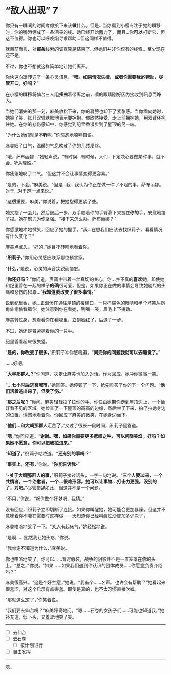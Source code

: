 # “敌人出现” 7

你只有一瞬间的时间考虑接下来该**做**什么。但是...当你看到小樱专注于她的瞬移时，你的嘴唇绷成了一条沮丧的线。她已经开始蓄力了，而且...你**可以**打断它，但这不值得。你也可以呼唤焰寻求帮助...但这同样不值得。

就目前而言，对**那条**线索的调查算是结束了...但她们并非你仅有的线索。至少现在还不是。

不过，你也不想就这样简单地让她们离开。

你快速向凛传送了一条心灵讯息。“**嘿。如果情况失控，或者你需要我的帮助，尽管开口，好吗？**”

在小樱的瞬移将仙台三人组**扭曲**着带离之前，凛的眼睛刚好因为接收到讯息而睁大。

当她们消失的那一刻，麻美放松下来，你的肩膀也卸下了紧张感。当你看向她时，她笑了笑，张开双臂默默地表示要拥抱。你欣然接受，走上前拥抱她，用双臂环抱住她。在你的悲伤感知中，你感觉到纪里香漫步到了屋顶的另一端。

“为什么她们就是不**听**呢，”你哀怨地喃喃自语。

麻美叹了口气，温暖的气息吹散了你的几缕发丝。

“哦，萨布丽娜...”她轻声说。“有时候...有时候，人们...下定决心要做某件事，就不会...听从理性。”

你疲惫地叹了口气。“但这并不会让事情变得更容易。”

“是的，不会，”麻美说。“但是...我...我认为你正在做一件了不起的事，萨布丽娜。对于...对于这一点来说。”

“这**很**重要，麻美，”你说着，把她抱得更紧了些。

她又抱了一会儿，然后退后一步，双手顺着你的手臂滑下来握住**你的**手，安慰地捏了捏。她在努力为**你**坚强。“接下来怎么办，萨布丽娜？”

你感激地冲她微笑，回应了她的握手。“我...在想我们应该去找织莉子，看看情况有什么变化？”

麻美点点头。“好的，”她目不转睛地看着你。

“**织莉子**，”你用心灵感应联系那位预言家。

“**什么，**”她说，心灵的声音尖锐而恼怒。

“**你还好吗？**”你问道，声音中带着一丝真切的关心。你...并不真的**喜欢**她，即使她和纪里香在一起的样子**的确**很可爱，但是，如果你正在做的事情会导致她剧烈的头痛和悲伤的积累...“**我知道我改变了很多事情。**”

说到纪里香，她...正潜伏在通往屋顶的楼梯口，一只柠檬色的眼睛和半个坏笑从拐角处偷偷看着你。她注意到你在看她，咧嘴一笑，眉毛上下挑动。

麻美转过身，想看看你在看哪里，立刻脸红了，后退了一步。

不过，她还是紧紧握着你的一只手。

纪里香看起来很失望。

“**是的，你改变了很多，**”织莉子冲你怒吼道。“**问完你的问题我就可以去睡觉了。**”

......好吧。

“**大学那群人？**”你问道，决定让麻美也加入对话。作为回应，她冲你微微一笑。

“**...七小时后逃离城市，**”她回答。她停顿了一下，抢先回答了你的下一个问题。“**他们活着逃出来了，但受了伤。**”

“**那之后呢？**”你问。麻美轻轻拉了拉你的手，你任由她带你走到屋顶边上，一个恰好看不见的区域。她检查了一下屋顶的高高的边缘，然后坐了下来，拍了拍她身边的位置，诱惑地看着你。你回应了麻美的微笑，在她身边坐下。

“**他们...和大崎那群人汇合了，**”又过了很长一段时间，织莉子回答道。

“**嗯，**”你回应道。“**谢谢。嘿，如果你需要更多悲叹之种，可以问晓美焰，好吗？如果她不愿意，你可以把我拉进来。**”

“**知道了，**”织莉子咕哝道。“**还有别的事吗？**”

“**事实上，还有，**”你说。“**你能告诉我-**”

“**-关于大崎那群人的事，**”织莉子接过话头，一字一句地说。“**三个人要过来，一个共情者，一个治愈者，一个...很难形容。她可以让事物...打击力更强。没别的了，对吧。**”尽管措辞如此，但这并不是一个问题。

“不用，”你说。“祝你做个好梦吧，我猜。”

没有回应，织莉子立即切断了连接。如果你叫醒她，她可能会更加暴躁，但这并不意味着你不能在需要时这样做——天知道你已经叫醒过沙耶加多少次了。

麻美咯咯地笑了一下。“某人有起床气，”她轻松地说。

“是啊……显然我让她头疼，”你说。 

“我肯定不知道为什么，”麻美说。

你也咯咯地笑了。你可以……暂时假装，战争的阴影并不是一直笼罩在你的头上。“总之，”你说。“如果……如果我们遇到你认识的团体成员……你愿意负责介绍吗？”

麻美很高兴。“这是个好主意，”她说。“我有个……名声。也许会有帮助？”她看起来很羞涩，对这个启示有点害羞。即使是真的，也不太习惯直接吹嘘。

“那就这么定了，”你笑着说。

“我们要去仙台吗？”麻美好奇地问。“嗯……石卷的女孩子们……可能也知道我，”她补充道，低下头，又羞涩地笑了笑。

---

- [ ] 去仙台
- [ ] 去石卷
   - [ ] 按计划进行
- [ ] 自由发挥

---

嗯。
